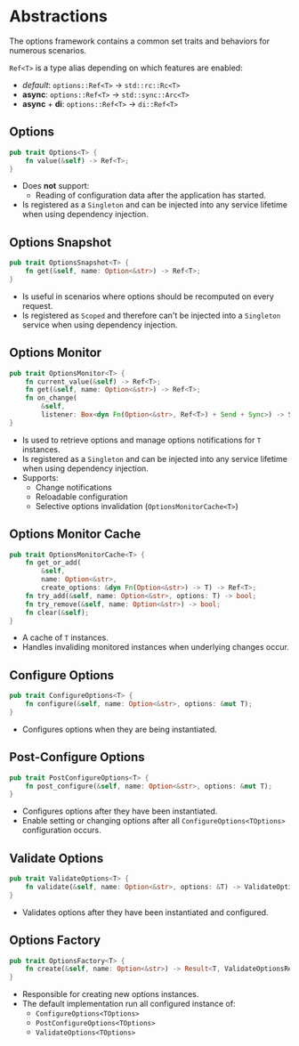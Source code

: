 # Abstractions

The options framework contains a common set traits and behaviors for numerous scenarios.

`Ref<T>` is a type alias depending on which features are enabled:

- _default_: `options::Ref<T>` → `std::rc::Rc<T>`
- **async**: `options::Ref<T>` → `std::sync::Arc<T>`
- **async** + **di**: `options::Ref<T>` → `di::Ref<T>`

## Options

```rust
pub trait Options<T> {
    fn value(&self) -> Ref<T>;
}
```

- Does **not** support:
    - Reading of configuration data after the application has started.
- Is registered as a `Singleton` and can be injected into any service lifetime when using dependency injection.

## Options Snapshot

```rust
pub trait OptionsSnapshot<T> {
    fn get(&self, name: Option<&str>) -> Ref<T>;
}
```

- Is useful in scenarios where options should be recomputed on every request.
- Is registered as `Scoped` and therefore can't be injected into a `Singleton` service when using dependency injection.

## Options Monitor

```rust
pub trait OptionsMonitor<T> {
    fn current_value(&self) -> Ref<T>;
    fn get(&self, name: Option<&str>) -> Ref<T>;
    fn on_change(
        &self,
        listener: Box<dyn Fn(Option<&str>, Ref<T>) + Send + Sync>) -> Subscription<T>;
}
```

- Is used to retrieve options and manage options notifications for `T` instances.
- Is registered as a `Singleton` and can be injected into any service lifetime when using dependency injection.
- Supports:
  - Change notifications
  - Reloadable configuration
  - Selective options invalidation (`OptionsMonitorCache<T>`)

## Options Monitor Cache

```rust
pub trait OptionsMonitorCache<T> {
    fn get_or_add(
        &self,
        name: Option<&str>,
        create_options: &dyn Fn(Option<&str>) -> T) -> Ref<T>;
    fn try_add(&self, name: Option<&str>, options: T) -> bool;
    fn try_remove(&self, name: Option<&str>) -> bool;
    fn clear(&self);
}
```

- A cache of `T` instances.
- Handles invaliding monitored instances when underlying changes occur.

## Configure Options

```rust
pub trait ConfigureOptions<T> {
    fn configure(&self, name: Option<&str>, options: &mut T);
}
```

- Configures options when they are being instantiated.

## Post-Configure Options

```rust
pub trait PostConfigureOptions<T> {
    fn post_configure(&self, name: Option<&str>, options: &mut T);
}
```

- Configures options after they have been instantiated.
- Enable setting or changing options after all `ConfigureOptions<TOptions>` configuration occurs.

## Validate Options

```rust
pub trait ValidateOptions<T> {
    fn validate(&self, name: Option<&str>, options: &T) -> ValidateOptionsResult;
}
```

- Validates options after they have been instantiated and configured.

## Options Factory

```rust
pub trait OptionsFactory<T> {
    fn create(&self, name: Option<&str>) -> Result<T, ValidateOptionsResult>;
}
```

- Responsible for creating new options instances.
- The default implementation run all configured instance of:
  - `ConfigureOptions<TOptions>`
  - `PostConfigureOptions<TOptions>`
  - `ValidateOptions<TOptions>`

